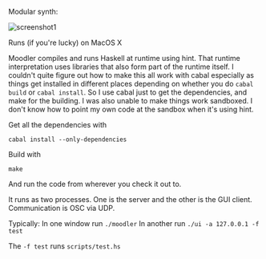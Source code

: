 Modular synth:

![screenshot1](https://raw.github.com/dpiponi/Moodler/master/screenshot1.png)

Runs (if you're lucky) on MacOS X

Moodler compiles and runs Haskell at runtime using hint.
That runtime interpretation uses libraries that also form part of
the runtime itself.
I couldn't quite figure out how to make this all work with cabal
especially as things get installed in different places depending on whether
you do `cabal build` or `cabal install`.
So I use cabal just to get the dependencies, and make for the building.
I was also unable to make things work sandboxed. I don't know how to point
my own code at the sandbox when it's using hint.

Get all the dependencies with

    cabal install --only-dependencies

Build with

    make

And run the code from wherever you check it out to.

It runs as two processes. One is the server and the other is the GUI client.
Communication is OSC via UDP.

Typically:
In one window run `./moodler`
In another run `./ui -a 127.0.0.1 -f test`

The `-f test` runs `scripts/test.hs`
